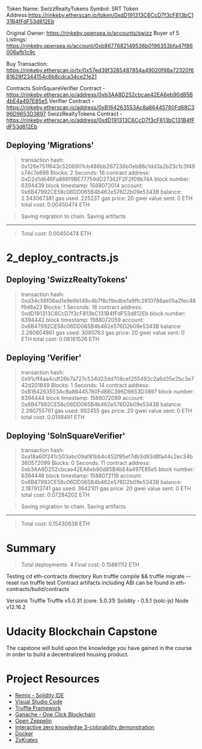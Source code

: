 Token
Name: SwizzRealtyTokens
Symbol: SRT
Token Address:https://rinkeby.etherscan.io/token/0xdD191313C6CcD7f3cF813bC131B4fFdF53d812Eb

Original Owner: https://rinkeby.opensea.io/accounts/swizz
Buyer of 5 Listings: https://rinkeby.opensea.io/account/0xb8677682149536b0196353bfa47f86006afb1c9c

Buy Transaction: https://rinkeby.etherscan.io/tx/0x57ed39f3285487854a49020f98a72320f681629f2344154c6b8cdca34ce21e21

Contracts
SolnSquareVerifier Contract - https://rinkeby.etherscan.io/address/0xb3AA8D252cbcae42EA6eb90d85B4bE4a497E85e5
Verifier Contract - https://rinkeby.etherscan.io/address/0xB164263553Ac8a86445780Fd88C396D9653D3897
SwizzRealtyTokens Contract - https://rinkeby.etherscan.io/address/0xdD191313C6CcD7f3cF813bC131B4fFdF53d812Eb

   Deploying 'Migrations'
   ----------------------
   > transaction hash:    0x126e751f643c5206901cb486bb267236b0eb86c1dd3a2b23c1c3f49c74c7e898
   > Blocks: 2            Seconds: 16
   > contract address:    0xD2d1d646Fa866f9BE77759dD27362F2F2f09b74A
   > block number:        6394439
   > block timestamp:     1588072014
   > account:             0x6B47992CE58c06DD065B4b462e576D2b09e5343B
   > balance:             2.343067381
   > gas used:            225237
   > gas price:           20 gwei
   > value sent:          0 ETH
   > total cost:          0.00450474 ETH


   > Saving migration to chain.
   > Saving artifacts
   -------------------------------------
   > Total cost:          0.00450474 ETH


2_deploy_contracts.js
=====================

   Deploying 'SwizzRealtyTokens'
   -----------------------------
   > transaction hash:    0xd34c56f06ad1e9e6b149c4b7f8cf9edbe1a9ffc2810786ae05a2fec48f9d8a22
   > Blocks: 1            Seconds: 18
   > contract address:    0xdD191313C6CcD7f3cF813bC131B4fFdF53d812Eb
   > block number:        6394442
   > block timestamp:     1588072059
   > account:             0x6B47992CE58c06DD065B4b462e576D2b09e5343B
   > balance:             2.280604861
   > gas used:            3080763
   > gas price:           20 gwei
   > value sent:          0 ETH
   > total cost:          0.06161526 ETH


   Deploying 'Verifier'
   --------------------
   > transaction hash:    0x91cff4aa4cdf26b7a727c534d23dd708cef255493c2a6d35e2bc3e742d201849
   > Blocks: 1            Seconds: 14
   > contract address:    0xB164263553Ac8a86445780Fd88C396D9653D3897
   > block number:        6394444
   > block timestamp:     1588072089
   > account:             0x6B47992CE58c06DD065B4b462e576D2b09e5343B
   > balance:             2.260755761
   > gas used:            992455
   > gas price:           20 gwei
   > value sent:          0 ETH
   > total cost:          0.0198491 ETH


   Deploying 'SolnSquareVerifier'
   ------------------------------
   > transaction hash:    0xa18a60f241c503abc09af81bb4c452f95ef7db3d93d8fa44c2ec34b360572099
   > Blocks: 0            Seconds: 11
   > contract address:    0xb3AA8D252cbcae42EA6eb90d85B4bE4a497E85e5
   > block number:        6394446
   > block timestamp:     1588072119
   > account:             0x6B47992CE58c06DD065B4b462e576D2b09e5343B
   > balance:             2.187913741
   > gas used:            3642101
   > gas price:           20 gwei
   > value sent:          0 ETH
   > total cost:          0.07284202 ETH


   > Saving migration to chain.
   > Saving artifacts
   -------------------------------------
   > Total cost:          0.15430638 ETH


Summary
=======
> Total deployments:   4
> Final cost:          0.15881112 ETH

Testing
cd eth-contracts directory
Run truffle compile && truffle migrate --reset
run truffle test
Contract artifacts including ABI can be found in eth-contracts/build/contracts

Versions
Truffle
Truffle v5.0.31 (core: 5.0.31)
Solidity - 0.5.1 (solc-js)
Node v12.16.2


# Udacity Blockchain Capstone

The capstone will build upon the knowledge you have gained in the course in order to build a decentralized housing product. 

# Project Resources

* [Remix - Solidity IDE](https://remix.ethereum.org/)
* [Visual Studio Code](https://code.visualstudio.com/)
* [Truffle Framework](https://truffleframework.com/)
* [Ganache - One Click Blockchain](https://truffleframework.com/ganache)
* [Open Zeppelin ](https://openzeppelin.org/)
* [Interactive zero knowledge 3-colorability demonstration](http://web.mit.edu/~ezyang/Public/graph/svg.html)
* [Docker](https://docs.docker.com/install/)
* [ZoKrates](https://github.com/Zokrates/ZoKrates)
